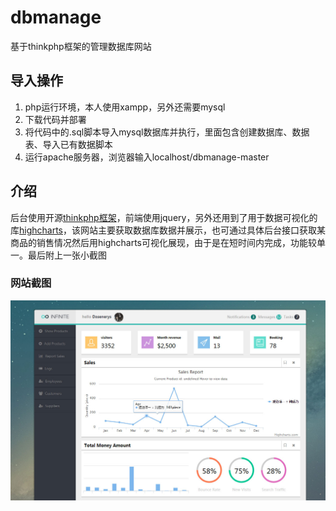 # dbmanage
基于thinkphp框架的管理数据库网站

## 导入操作

1. php运行环境，本人使用xampp，另外还需要mysql
2. 下载代码并部署
3. 将代码中的.sql脚本导入mysql数据库并执行，里面包含创建数据库、数据表、导入已有数据脚本
4. 运行apache服务器，浏览器输入localhost/dbmanage-master  

## 介绍  

后台使用开源[thinkphp框架](http://www.thinkphp.cn/)，前端使用jquery，另外还用到了用于数据可视化的库[highcharts](http://new.hcharts.cn/)，该网站主要获取数据库数据并展示，也可通过具体后台接口获取某商品的销售情况然后用highcharts可视化展现，由于是在短时间内完成，功能较单一。最后附上一张小截图  

### 网站截图
![image](https://raw.githubusercontent.com/webyangmx/dbhomework/master/screenshot/screenshot.jpg)

